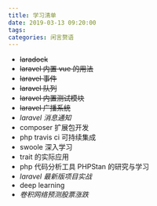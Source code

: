 ```yaml
---
title: 学习清单
date: 2019-03-13 09:20:00
tags:
categories: 闲言赘语
---
```



* ~~laradock~~
* ~~laravel 内置 vue 的用法~~
* ~~laravel 事件~~
* ~~laravel 队列~~
* ~~laravel 内置测试模块~~
* ~~laravel 广播系统~~
* _laravel 消息通知_
* composer 扩展包开发
* php travis ci 可持续集成
* swoole 深入学习
* trait 的实际应用
* php 代码分析工具 PHPStan 的研究与学习
* _laravel 最新版项目实战_
* deep learning
* _卷积网络预测股票涨跌_
